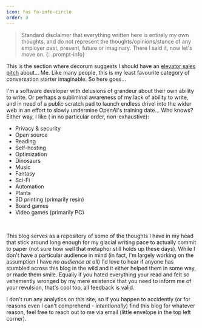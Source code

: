 ```yaml
---
icon: fas fa-info-circle
order: 3
---
```


> Standard disclaimer that everything written here is entirely my own thoughts, and do not represent the thoughts/opinions/stance of any employer past, present, future or imaginary.
> There I said it, now let's move on.
{: .prompt-info}

This is the section where decorum suggests I should have an [elevator sales pitch](https://en.wikipedia.org/wiki/Elevator_pitch) about... Me.
Like many people, this is my least favourite category of conversation starter imaginable.
So here goes...

I'm a software developer with delusions of grandeur about their own ability to write.
Or perhaps a subliminal awareness of my lack of ability to write, and in need of a public scratch pad to launch endless drivel into the wider web in an effort to slowly undermine OpenAI's training date... Who knows?
Either way, I like ( in no particular order, non-exhaustive):
- Privacy & security
- Open source
- Reading
- Self-hosting
- Optimization
- Dinosaurs
- Music
- Fantasy
- Sci-Fi
- Automation
- Plants
- 3D printing (primarily resin)
- Board games
- Video games (primarily PC)


<br />

This blog serves as a repository of some of the thoughts I have in my head that stick around long enough for my glacial writing pace to actually commit to paper (not sure how well that metaphor still holds up these days).
While I don't have a particular audience in mind (in fact, I'm largely working on the assumption I have *no audience at all*) I'd love to hear if anyone has stumbled across this blog in the wild and it either helped them in some way, or made them smile.
Equally if you hated everything your read and felt so vehemently wronged by my mere existence that you need to inform me of your revulsion, that's cool too, all feedback is valid.

I don't run any analytics on this site, so if you happen to accidently (or for reasons even I can't comprehend - *intentionally*) find this blog for whatever reason, feel free to reach  out to me via email (little envelope in the top left corner).

